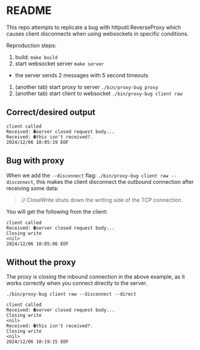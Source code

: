 # README

This repo attempts to replicate a bug with httputil.ReverseProxy which causes client disconnects when using websockets in specific conditions.

Reproduction steps:
1. build: `make build`
1. start websocket server `make server`
  - the server sends 2 messages with 5 second timeouts
1. (another tab) start proxy to server `./bin/proxy-bug proxy`
1. (another tab) start client to websocket `./bin/proxy-bug client raw`

## Correct/desired output

```
client called
Received: �server closed request body...
Received: �this isn't received?.
2024/12/06 10:05:19 EOF
```

## Bug with proxy

When we add the `--disconnect` flag: `./bin/proxy-bug client raw --disconnect`, this makes the client disconnect the outbound connection after receiving some data:

> // CloseWrite shuts down the writing side of the TCP connection.

You will get the following from the client:
```
client called
Received: �server closed request body...
Closing write
<nil>
2024/12/06 10:05:06 EOF
```

## Without the proxy

The proxy is closing the inbound connection in the above example, as it works correctly when you connect directly to the server.

`./bin/proxy-bug client raw --disconnect --direct`

```
client called
Received: �server closed request body...
Closing write
<nil>
Received: �this isn't received?.
Closing write
<nil>
2024/12/06 10:19:15 EOF
```
